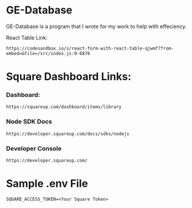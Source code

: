 # GE-Database

GE-Database is a program that I wrote for my work to help with effeciency.

React Table Link:
```
https://codesandbox.io/s/react-form-with-react-table-qjwmf?from-embed=&file=/src/index.js:0-6876
```

# Square Dashboard Links:

### Dashboard:
```
https://squareup.com/dashboard/items/library
```

### Node SDK Docs
```
https://developer.squareup.com/docs/sdks/nodejs
```

### Developer Console
```
https://developer.squareup.com/
```

# Sample .env File

```
SQUARE_ACCESS_TOKEN=<Your Square Token>
```
